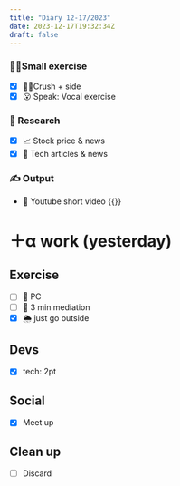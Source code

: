 ```yaml
---
title: "Diary 12-17/2023"  
date: 2023-12-17T19:32:34Z
draft: false
---
```


### 🧘‍♀️Small exercise

- [x]  🧎‍♀️Crush + side
- [x]  😮 Speak: Vocal exercise

### 👀 Research

- [x]  📈 Stock price & news
- [x]  👾 Tech articles & news

### ✍️ Output

- 🎥 Youtube short video {{<youtube UjxT2og0O00>}}

# ＋α work (yesterday)

## Exercise

- [ ]  🧘 PC
- [ ]  🧘 3 min mediation
- [x]  🌦 just go outside

## Devs

- [x]  tech: 2pt

## Social

- [x]  Meet up

## Clean up

- [ ]  Discard